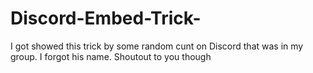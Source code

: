 # Discord-Embed-Trick-
I got showed this trick by some random cunt on Discord that was in my group. I forgot his name. Shoutout to you though
